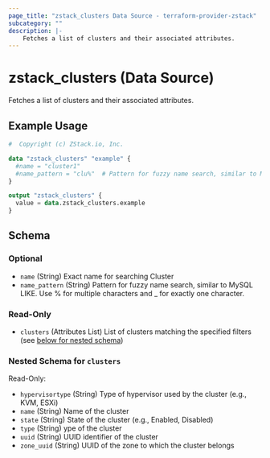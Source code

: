 ```yaml
---
page_title: "zstack_clusters Data Source - terraform-provider-zstack"
subcategory: ""
description: |-
    Fetches a list of clusters and their associated attributes.
---
```


# zstack_clusters (Data Source)

Fetches a list of clusters and their associated attributes.

## Example Usage

```terraform
#  Copyright (c) ZStack.io, Inc.

data "zstack_clusters" "example" {
  #name = "cluster1"
  #name_pattern = "clu%"  # Pattern for fuzzy name search, similar to MySQL LIKE. Use % for multiple characters and _ for exactly one character.
}

output "zstack_clusters" {
  value = data.zstack_clusters.example
}
```

<!-- schema generated by tfplugindocs -->
## Schema

### Optional

- `name` (String) Exact name for searching Cluster
- `name_pattern` (String) Pattern for fuzzy name search, similar to MySQL LIKE. Use % for multiple characters and _ for exactly one character.

### Read-Only

- `clusters` (Attributes List) List of clusters matching the specified filters (see [below for nested schema](#nestedatt--clusters))

<a id="nestedatt--clusters"></a>
### Nested Schema for `clusters`

Read-Only:

- `hypervisortype` (String) Type of hypervisor used by the cluster (e.g., KVM, ESXi)
- `name` (String) Name of the cluster
- `state` (String) State of the cluster (e.g., Enabled, Disabled)
- `type` (String) ype of the cluster
- `uuid` (String) UUID identifier of the cluster
- `zone_uuid` (String) UUID of the zone to which the cluster belongs



